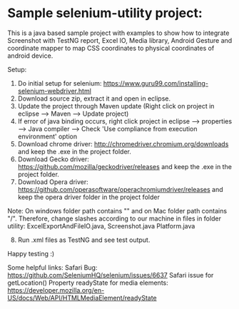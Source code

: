 # Sample selenium-utility project:

This is a java based sample project with examples to show how to integrate Screenshot with TestNG report, Excel IO, Media library, Android Gesture and coordinate mapper to map CSS coordinates to physical coordinates of android device.

Setup:
1. Do initial setup for selenium: https://www.guru99.com/installing-selenium-webdriver.html
2. Download source zip, extract it and open in eclipse.
3. Update the project through Maven update (Right click on project in eclipse --> Maven --> Update project)
4. If error of java binding occurs, right click project in eclipse --> properties --> Java compiler --> Check 'Use compliance from execution environment' option
5. Download chrome driver: http://chromedriver.chromium.org/downloads and keep the .exe in the project folder.
6. Download Gecko driver: https://github.com/mozilla/geckodriver/releases and keep the .exe in the project folder.
7. Download Opera driver: https://github.com/operasoftware/operachromiumdriver/releases and keep the opera driver folder in the project folder 

Note: On windows folder path contains "\" and on Mac folder path contains "/".
Therefore, change slashes according to our machine in files in folder utility: ExcelExportAndFileIO.java, Screenshot.java
Platform.java

8. Run .xml files as TestNG and see test output.

Happy testing :)

Some helpful links: 
Safari Bug: https://github.com/SeleniumHQ/selenium/issues/6637 Safari issue for getLocation()
Property readyState for media elements: https://developer.mozilla.org/en-US/docs/Web/API/HTMLMediaElement/readyState
